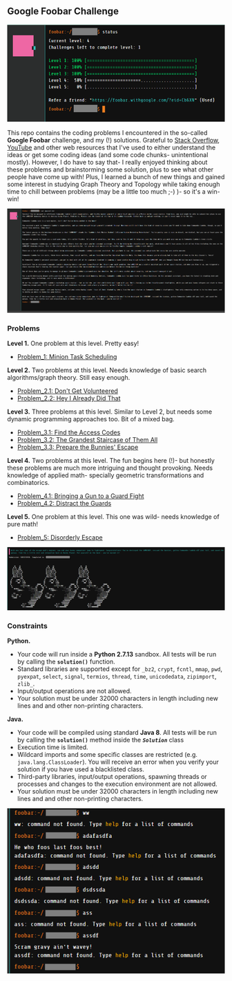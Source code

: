 ## Google Foobar Challenge

![Foobar progress](https://github.com/dhruba018/Google_Foobar/blob/master/Figures/foobar_progress41.png)

This repo contains the coding problems I encountered in the so-called **Google Foobar** challenge, and my (!) solutions. Grateful to [Stack Overflow](https://stackoverflow.com/), [YouTube](https://youtube.com/) and other web resources that I've used to either understand the ideas or get some coding ideas (and some code chunks- unintentional mostly). However, I do have to say that- I really enjoyed thinking about these problems and brainstorming some solution, plus to see what other people have come up with! Plus, I learned a bunch of new things and gained some interest in studying Graph Theory and Topology while taking enough time to chill between problems (may be a little too much ;-) )- so it's a win-win! 

![Foobar journal](https://github.com/dhruba018/Google_Foobar/blob/master/Figures/foobar_journal_full.png)


### Problems

**Level 1.** One problem at this level. Pretty easy!  

* [Problem_1: Minion Task Scheduling](https://github.com/dhruba018/Google_Foobar/tree/master/Problem_1)

**Level 2.** Two problems at this level. Needs knowledge of basic search algorithms/graph theory. Still easy enough.  

* [Problem_2.1: Don't Get Volunteered](https://github.com/dhruba018/Google_Foobar/tree/master/Problem_2.1)
* [Problem_2.2: Hey I Already Did That](https://github.com/dhruba018/Google_Foobar/tree/master/Problem_2.2)

**Level 3.** Three problems at this level. Similar to Level 2, but needs some dynamic programming approaches too. Bit of a mixed bag.  

* [Problem_3.1: Find the Access Codes](https://github.com/dhruba018/Google_Foobar/tree/master/Problem_3.1)
* [Problem_3.2: The Grandest Staircase of Them All](https://github.com/dhruba018/Google_Foobar/tree/master/Problem_3.2)
* [Problem_3.3: Prepare the Bunnies' Escape](https://github.com/dhruba018/Google_Foobar/tree/master/Problem_3.3)

**Level 4.** Two problems at this level. The fun begins here (!)- but honestly these problems are much more intriguing and thought provoking. Needs knowledge of applied math- specially geometric transformations and combinatorics.  

* [Problem_4.1: Bringing a Gun to a Guard Fight](https://github.com/dhruba018/Google_Foobar/tree/master/Problem_4.1)
* [Problem_4.2: Distract the Guards](https://github.com/dhruba018/Google_Foobar/tree/master/Problem_4.2)

**Level 5.** One problem at this level. This one was wild- needs knowledge of pure math!  

* [Problem_5: Disorderly Escape](https://github.com/dhruba018/Google_Foobar/tree/master/Problem_5)


![Foobar finished](https://github.com/dhruba018/Google_Foobar/blob/master/Figures/foobar_finished2.png)


### Constraints

**Python.**  
* Your code will run inside a **Python 2.7.13** sandbox. All tests will be run by calling the **`solution()`** function.  
* Standard libraries are supported except for `_bz2`, `crypt`, `fcntl`, `mmap`, `pwd`, `pyexpat`, `select`, `signal`, `termios`, `thread`, `time`, `unicodedata`, `zipimport`, `zlib_`.  
* Input/output operations are not allowed.  
* Your solution must be under 32000 characters in length including new lines and and other non-printing characters.  

**Java.**  
* Your code will be compiled using standard **Java 8**. All tests will be run by calling the **`solution()`** method inside the **_`Solution`_** class  
* Execution time is limited.  
* Wildcard imports and some specific classes are restricted (e.g. `java.lang.ClassLoader`). You will receive an error when you verify your solution if you have used a blacklisted class.  
* Third-party libraries, input/output operations, spawning threads or processes and changes to the execution environment are not allowed.  
* Your solution must be under 32000 characters in length including new lines and and other non-printing characters.  

![Foobar fun](https://github.com/dhruba018/Google_Foobar/blob/master/Figures/foobar_fun_errmsg.png)
